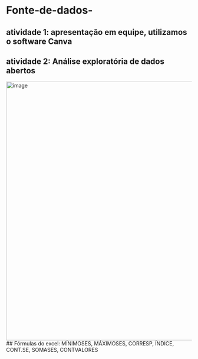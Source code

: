 # Fonte-de-dados-
## atividade 1: apresentação em equipe, utilizamos o software Canva 

## atividade 2: Análise exploratória de dados abertos 
<img width="1739" height="700" alt="image" src="https://github.com/user-attachments/assets/ec4c33a0-f003-4765-a2f3-65eb898256a2" />
## Fórmulas do excel:
MÍNIMOSES,
MÁXIMOSES,
CORRESP,
ÍNDICE,
CONT.SE,
SOMASES,
CONTVALORES

